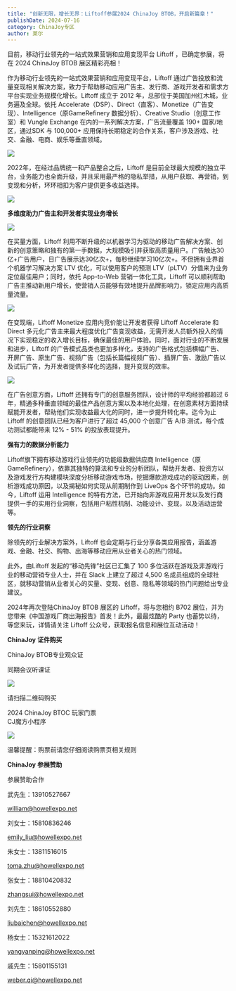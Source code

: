 ```yaml
---
title: "创新无限，增长无界：Liftoff参展2024 ChinaJoy BTOB，开启新篇章！"
publishDate: 2024-07-16
category: ChinaJoy专区
author: 莱尔
---
```


目前，移动行业领先的一站式效果营销和应用变现平台 Liftoff ，已确定参展，将在 2024 ChinaJoy BTOB 展区精彩亮相！

作为移动行业领先的一站式效果营销和应用变现平台，Liftoff 通过广告投放和流量变现相关解决方案，致力于帮助移动应用广告主、发行商、游戏开发者和需求方平台实现业务规模化增长。Liftoff 成立于 2012 年，总部位于美国加州红木城，业务遍及全球。依托 Accelerate（DSP）、Direct（直客）、Monetize（广告变现）、Intelligence（原GameRefinery 数据分析）、Creative Studio（创意工作室）和 Vungle Exchange 在内的一系列解决方案，广告流量覆盖 190+ 国家/地区，通过SDK 与 100,000+ 应用保持长期稳定的合作关系，客户涉及游戏、社交、金融、电商、娱乐等垂直领域。

![](https://ec-net-1251389766.cos.ap-shanghai.myqcloud.com/wp-content/uploads/2024/07/20240716204618423-643x1024.png)

2022年，在经过品牌统一和产品整合之后，Liftoff 是目前全球最大规模的独立平台，业务能力也全面升级，并且采用最严格的隐私举措，从用户获取、再营销，到变现和分析，环环相扣为客户提供更多收益选择。

![](https://ec-net-1251389766.cos.ap-shanghai.myqcloud.com/wp-content/uploads/2024/07/20240716204621593.png)

**多维度助力广告主和开发者实现业务增长**

![](https://ec-net-1251389766.cos.ap-shanghai.myqcloud.com/wp-content/uploads/2024/07/20240716204623164.png)

在买量方面，Liftoff 利用不断升级的以机器学习为驱动的移动广告解决方案、创新的创意策略和独有的第一手数据，大规模吸引并获取高质量用户。广告触达30亿+广告用户，日广告展示达30亿次+，每秒继续学习10亿次+。不但拥有业界首个机器学习解决方案 LTV 优化，可以使用客户的预测 LTV（pLTV）分值来为业务定位最佳用户；同时，依托 App-to-Web 营销一体化工具，Liftoff 可以顺利帮助广告主推动新用户增长，使营销人员能够有效地提升品牌影响力，锁定应用内高质量流量。

![](https://ec-net-1251389766.cos.ap-shanghai.myqcloud.com/wp-content/uploads/2024/07/20240716204633249.png)

在变现端，Liftoff Monetize 应用内竞价能让开发者获得 Liftoff Accelerate 和 Direct 多元化广告主来最大程度优化广告变现收益，无需开发人员额外投入的情况下实现稳定的收入增长目标，确保最佳的用户体验。同时，面对行业的不断发展和进步，Liftoff 的广告模式品类也更加多样化，支持的广告格式包括横幅广告、开屏广告、原生广告、视频广告（包括长篇幅视频广告）、插屏广告、激励广告以及试玩广告，为开发者提供多样化的选择，提升变现的效率。

![](https://ec-net-1251389766.cos.ap-shanghai.myqcloud.com/wp-content/uploads/2024/07/20240716204635673.png)

在广告创意方面，Liftoff 还拥有专门的创意服务团队，设计师的平均经验都超过 6 年，精通多种垂直领域的最佳产品创意方案以及本地化处理，在创意素材方面持续赋能开发者，帮助他们实现收益最大化的同时，进一步提升转化率。迄今为止 Liftoff 的创意团队已经为客户进行了超过 45,000 个创意广告 A/B 测试，每个成功测试都能带来 12% - 51% 的投放表现提升。

**强有力的数据分析能力**

Liftoff旗下拥有移动游戏行业领先的功能级数据供应商 Intelligence（原 GameRefinery），依靠其独特的算法和专业的分析团队，帮助开发者、投资方以及游戏发行方构建模块深度分析移动游戏市场，挖掘爆款游戏成功的驱动因素，剖析游戏成功原因，以及揭秘如何实现从前期制作到 LiveOps 各个环节的成功。如今，Liftoff 运用 Intelligence 的特有方法，已开始向非游戏应用开发以及发行商提供一手的实用行业洞察，包括用户粘性机制、功能设计、变现，以及活动运营等。

**领先的行业洞察**

除领先的行业解决方案外，Liftoff 也会定期与行业分享各类应用报告，涵盖游戏、金融、社交、购物、出海等移动应用从业者关心的热门领域。

此外，由Liftoff 发起的“移动先锋”社区已汇集了 100 多位活跃在游戏及非游戏行业的移动营销专业人士，并在 Slack 上建立了超过 4,500 名成员组成的全球社区，就移动营销从业者关心的买量、变现、创意、隐私等领域的热门问题给出专业建议。

2024年再次登陆ChinaJoy BTOB 展区的 Liftoff，将与您相约 B702 展位，并为您带来《中国游戏厂商出海报告》首发！此外，最最炫酷的 Party 也蓄势以待，等您来玩，详情请关注 Liftoff 公众号，获取报名信息和展位互动活动！

**ChinaJoy** **证件购买**

ChinaJoy BTOB专业观众证

同期会议听课证  

![](https://ec-net-1251389766.cos.ap-shanghai.myqcloud.com/wp-content/uploads/2024/07/20240716204641836.png)

请扫描二维码购买

2024 ChinaJoy BTOC 玩家门票  
CJ魔方小程序  

![](https://ec-net-1251389766.cos.ap-shanghai.myqcloud.com/wp-content/uploads/2024/07/20240716204645447.png)

  
  

温馨提醒：购票前请您仔细阅读购票页相关规则  
  

**ChinaJoy** **参展赞助**

参展赞助合作

武先生：13910527667

[william@howellexpo.net](mailto:william@howellexpo.net)

刘女士：15810836246

[emily\_liu@howellexpo.net](mailto:emily_liu@howellexpo.net)

朱女士：13811516015

[toma.zhu@howellexpo.net](mailto:toma.zhu@howellexpo.net)

张女士：18810420832

[zhangsui@howellexpo.net](mailto:zhangsui@howellexpo.net)

刘先生：18610552880

[liubaichen@howellexpo.net](mailto:liubaichen@howellexpo.net)

杨女士：15321612022

[yangyanping@howellexpo.net](mailto:yangyanping@howellexpo.net)

戚先生：15801155131

weber.qi@howellexpo.net
